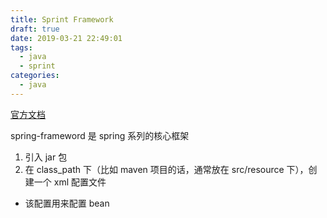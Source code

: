 ```yaml
---
title: Sprint Framework
draft: true
date: 2019-03-21 22:49:01
tags:
  - java
  - sprint
categories:
  - java
---
```


[官方文档](https://spring.io/projects/spring-framework#learn)

spring-frameword 是 spring 系列的核心框架

1. 引入 jar 包
2. 在 class_path 下（比如 maven 项目的话，通常放在 src/resource 下），创建一个 xml 配置文件
  - 该配置用来配置 bean

